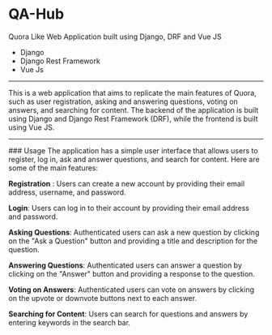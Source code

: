 # QA-Hub
Quora Like Web Application built using Django, DRF and Vue JS 
<ul>
  <li>Django</li>
  <li>Django Rest Framework</li>
  <li>Vue Js</li>
</ul>
<hr>

This is a web application that aims to replicate the main features of Quora, such as user registration, asking and answering questions, voting on answers, and searching for content. The backend of the application is built using Django and Django Rest Framework (DRF), while the frontend is built using Vue JS.

<hr>
### Usage 
The application has a simple user interface that allows users to register, log in, ask and answer questions, and search for content. Here are some of the main features:

**Registration** : Users can create a new account by providing their email address, username, and password.

**Login**: Users can log in to their account by providing their email address and password.

**Asking Questions**: Authenticated users can ask a new question by clicking on the "Ask a Question" button and providing a title and description for the question.

**Answering Questions**: Authenticated users can answer a question by clicking on the "Answer" button and providing a response to the question.

**Voting on Answers**: Authenticated users can vote on answers by clicking on the upvote or downvote buttons next to each answer.

**Searching for Content**: Users can search for questions and answers by entering keywords in the search bar.
